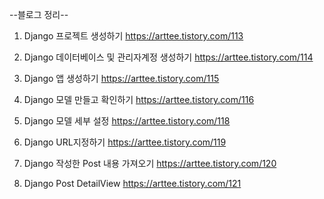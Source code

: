 --블로그 정리--

01. Django 프로젝트 생성하기
https://arttee.tistory.com/113

02. Django 데이터베이스 및 관리자계정 생성하기
https://arttee.tistory.com/114

03. Django 앱 생성하기
https://arttee.tistory.com/115

04. Django 모델 만들고 확인하기
https://arttee.tistory.com/116

05. Django 모델 세부 설정
https://arttee.tistory.com/118

06. Django URL지정하기
https://arttee.tistory.com/119

07. Django 작성한 Post 내용 가져오기
https://arttee.tistory.com/120

08. Django Post DetailView
https://arttee.tistory.com/121
